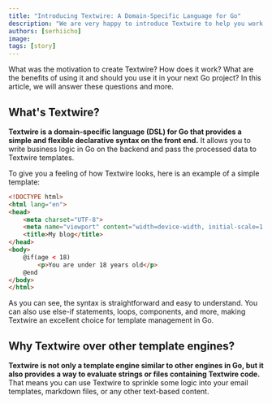 ```yaml
---
title: "Introducing Textwire: A Domain-Specific Language for Go"
description: "We are very happy to introduce Textwire to help you work with templates in Go"
authors: [serhiicho]
image:
tags: [story]
---
```


What was the motivation to create Textwire? How does it work? What are the benefits of using it and should you use it in your next Go project? In this article, we will answer these questions and more.

<!-- truncate -->

## What's Textwire?

**Textwire is a domain-specific language (DSL) for Go that provides a simple and flexible declarative syntax on the front end.** It allows you to write business logic in Go on the backend and pass the processed data to Textwire templates.

To give you a feeling of how Textwire looks, here is an example of a simple template:

```html title="index.tw.html"
<!DOCTYPE html>
<html lang="en">
<head>
    <meta charset="UTF-8">
    <meta name="viewport" content="width=device-width, initial-scale=1.0">
    <title>My blog</title>
</head>
<body>
    @if(age < 18)
        <p>You are under 18 years old</p>
    @end
</body>
</html>
```

As you can see, the syntax is straightforward and easy to understand. You can also use else-if statements, loops, components, and more, making Textwire an excellent choice for template management in Go.

## Why Textwire over other template engines?

**Textwire is not only a template engine similar to other engines in Go, but it also provides a way to evaluate strings or files containing Textwire code.** That means you can use Textwire to sprinkle some logic into your email templates, markdown files, or any other text-based content.

